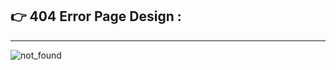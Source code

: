 ## 👉 404 Error Page Design :
<hr>

![not_found](https://user-images.githubusercontent.com/56845656/160681865-31682293-c46e-4dca-80b1-a43e44a6684f.png)